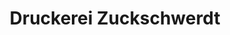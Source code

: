 ---
title: "Druckerei Zuckschwerdt"
url: /brandenburg-an-der-havel/druckerei-zuckschwerdt/
shop: Kopieren
---